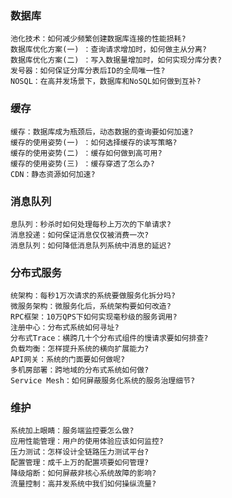 
### 数据库
    池化技术：如何减少频繁创建数据库连接的性能损耗?
    数据库优化方案(一) ：查询请求增加时，如何做主从分离?
    数据库优化方案(二) ：写入数据量增加时，如何实现分库分表?
    发号器：如何保证分库分表后ID的全局唯一性?
    NOSQL：在高并发场景下，数据库和NoSQL如何做到互补?

### 缓存
    缓存：数据库成为瓶颈后，动态数据的查询要如何加速?
    缓存的使用姿势(一) ：如何选择缓存的读写策略?
    缓存的使用姿势(二) ：缓存如何做到高可用?
    缓存的使用姿势(三) ：缓存穿透了怎么办?
    CDN：静态资源如何加速?

### 消息队列
    息队列：秒杀时如何处理每秒上万次的下单请求?
    消息投递：如何保证消息仅仅被消费一次?
    消息队列：如何降低消息队列系统中消息的延迟?

### 分布式服务
    统架构：每秒1万次请求的系统要做服务化拆分吗?
    微服务架构：微服务化后，系统架构要如何改造?
    RPC框架：10万QPS下如何实现毫秒级的服务调用?
    注册中心：分布式系统如何寻址?
    分布式Trace：横跨几十个分布式组件的慢请求要如何排查?
    负载均衡：怎样提升系统的横向扩展能力?
    API网关：系统的门面要如何做呢?
    多机房部署：跨地域的分布式系统如何做?
    Service Mesh：如何屏蔽服务化系统的服务治理细节?

### 维护
    系统加上眼睛：服务端监控要怎么做?
    应用性能管理：用户的使用体验应该如何监控?
    压力测试：怎样设计全链路压力测试平台?
    配置管理：成千上万的配置项要如何管理?
    降级熔断：如何屏蔽非核心系统故障的影响?
    流量控制：高并发系统中我们如何操纵流量?